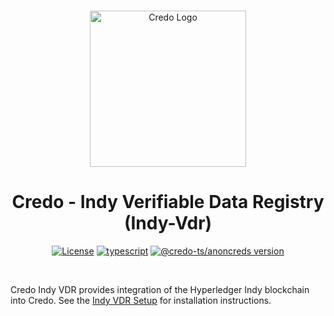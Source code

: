 <p align="center">
  <br />
  <img
    alt="Credo Logo"
    src="https://github.com/openwallet-foundation/credo-ts/blob/c7886cb8377ceb8ee4efe8d264211e561a75072d/images/credo-logo.png"
    height="250px"
  />
</p>
<h1 align="center"><b>Credo - Indy Verifiable Data Registry (Indy-Vdr)</b></h1>
<p align="center">
  <a
    href="https://raw.githubusercontent.com/openwallet-foundation/credo-ts/main/LICENSE"
    ><img
      alt="License"
      src="https://img.shields.io/badge/License-Apache%202.0-blue.svg"
  /></a>
  <a href="https://www.typescriptlang.org/"
    ><img
      alt="typescript"
      src="https://img.shields.io/badge/%3C%2F%3E-TypeScript-%230074c1.svg"
  /></a>
    <a href="https://www.npmjs.com/package/@credo-ts/indy-vdr"
    ><img
      alt="@credo-ts/anoncreds version"
      src="https://img.shields.io/npm/v/@credo-ts/indy-vdr"
  /></a>

</p>
<br />

Credo Indy VDR provides integration of the Hyperledger Indy blockchain into Credo. See the [Indy VDR Setup](https://credo.js.org/guides/getting-started/set-up/indy-vdr) for installation instructions.
